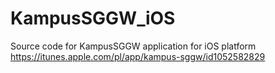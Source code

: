 # KampusSGGW_iOS

Source code for KampusSGGW application for iOS platform
https://itunes.apple.com/pl/app/kampus-sggw/id1052582829
